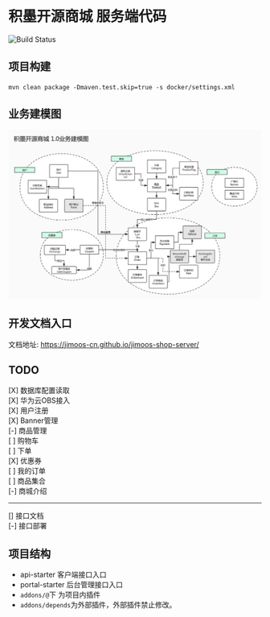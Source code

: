 # 积墨开源商城 服务端代码

![Build Status](https://github.com/jimoos-cn/jimoos-shop-server/workflows/Java%20CI%20with%20Maven/badge.svg)

## 项目构建

`mvn clean package -Dmaven.test.skip=true -s docker/settings.xml`

## 业务建模图

![业务建模图](_media/model.jpg)

## 开发文档入口

文档地址: https://jimoos-cn.github.io/jimoos-shop-server/

## TODO

[X] 数据库配置读取     
[X] 华为云OBS接入    
[X] 用户注册    
[X] Banner管理    
[-] 商品管理    
[ ] 购物车     
[ ] 下单      
[X] 优惠券     
[ ] 我的订单    
[ ] 商品集合  
[-] 商城介绍


----
[] 接口文档  
[-] 接口部署

## 项目结构

- api-starter 客户端接口入口
- portal-starter 后台管理接口入口
- `addons/@`下 为项目内插件
- `addons/depends`为外部插件，外部插件禁止修改。
